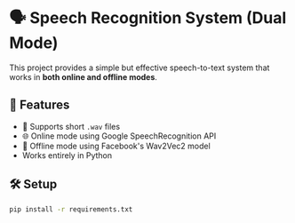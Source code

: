 # 🗣️ Speech Recognition System (Dual Mode)

This project provides a simple but effective speech-to-text system that works in **both online and offline modes**.

## 🔧 Features
- 🎤 Supports short `.wav` files
- 🌐 Online mode using Google SpeechRecognition API
- 🧠 Offline mode using Facebook's Wav2Vec2 model
- Works entirely in Python

## 🛠️ Setup

```bash
pip install -r requirements.txt
